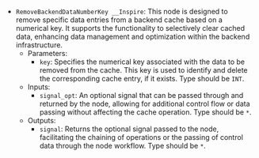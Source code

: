 - `RemoveBackendDataNumberKey __Inspire`: This node is designed to remove specific data entries from a backend cache based on a numerical key. It supports the functionality to selectively clear cached data, enhancing data management and optimization within the backend infrastructure.
    - Parameters:
        - `key`: Specifies the numerical key associated with the data to be removed from the cache. This key is used to identify and delete the corresponding cache entry, if it exists. Type should be `INT`.
    - Inputs:
        - `signal_opt`: An optional signal that can be passed through and returned by the node, allowing for additional control flow or data passing without affecting the cache operation. Type should be `*`.
    - Outputs:
        - `signal`: Returns the optional signal passed to the node, facilitating the chaining of operations or the passing of control data through the node workflow. Type should be `*`.
